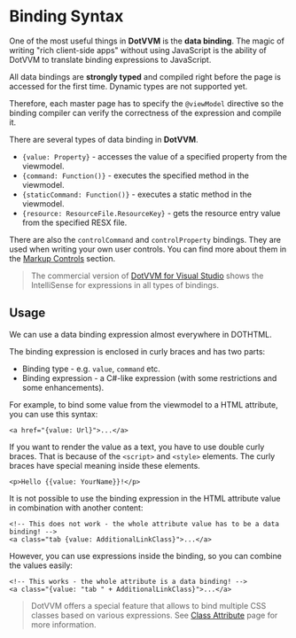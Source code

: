 # Binding Syntax

One of the most useful things in **DotVVM** is the **data binding**. The magic of writing "rich client-side apps" without using JavaScript
is the ability of DotVVM to translate binding expressions to JavaScript. 

All data bindings are **strongly typed** and compiled right before the page is accessed for the first time. Dynamic types are not supported yet.

Therefore, each master page has to specify the `@viewModel` directive so the binding compiler can verify the correctness of the expression and compile it.

There are several types of data binding in **DotVVM**. 

* `{value: Property}` - accesses the value of a specified property from the viewmodel.
* `{command: Function()}` - executes the specified method in the viewmodel. 
* `{staticCommand: Function()}` - executes a static method in the viewmodel.
* `{resource: ResourceFile.ResourceKey}` - gets the resource entry value from the specified RESX file.

There are also the `controlCommand` and `controlProperty` bindings. They are used when writing your own user controls.
You can find more about them in the [Markup Controls](/docs/tutorials/control-development-markup-only-controls/{branch}) section.

> The commercial version of [DotVVM for Visual Studio](/landing/dotvvm-for-visual-studio-extension) shows the IntelliSense for expressions in all types 
of bindings. 

## Usage

We can use a data binding expression almost everywhere in DOTHTML. 

The binding expression is enclosed in curly braces and has two parts:

* Binding type - e.g. `value`, `command` etc.
* Binding expression - a C#-like expression (with some restrictions and some enhancements).

For example, to bind some value from the viewmodel to a HTML attribute, you can use this syntax:
 
```DOTHTML
<a href="{value: Url}">...</a>
```

If you want to render the value as a text, you have to use double curly braces. That is because of the `<script>` and `<style>` elements.
The curly braces have special meaning inside these elements.

```DOTHTML
<p>Hello {{value: YourName}}!</p>
```

It is not possible to use the binding expression in the HTML attribute value in combination with another content:

```DOTHTML
<!-- This does not work - the whole attribute value has to be a data binding! -->
<a class="tab {value: AdditionalLinkClass}">...</a>
```

However, you can use expressions inside the binding, so you can combine the values easily:

```DOTHTML
<!-- This works - the whole attribute is a data binding! -->
<a class="{value: "tab " + AdditionalLinkClass}">...</a>
```

> DotVVM offers a special feature that allows to bind multiple CSS classes based on various expressions. See [Class Attribute](/docs/tutorials/basics-class-attribute/{branch}) page for more information.